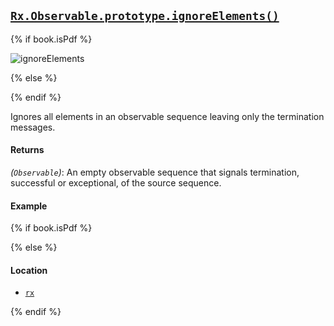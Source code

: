 ## [`Rx.Observable.prototype.ignoreElements()`](https://github.com/Reactive-Extensions/RxJS/blob/master/src/core/linq/observable/ignoreelements.js)

{% if book.isPdf %}

![ignoreElements](http://reactivex.io/documentation/operators/images/ignoreElements.png)

{% else %}



{% endif %}

Ignores all elements in an observable sequence leaving only the termination messages.

#### Returns
*(`Observable`)*: An empty observable sequence that signals termination, successful or exceptional, of the source sequence.    

#### Example

[](http://jsbin.com/dekug/1/embed?js,console)

{% if book.isPdf %}



{% else %}

#### Location

- [`rx`](https://www.npmjs.org/package/rx)

{% endif %}